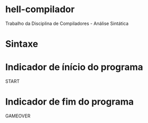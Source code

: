 # hell-compilador
Trabalho da Disciplina de Compiladores - Análise Sintática

# Sintaxe
# Indicador de ínício do programa
START

# Indicador de fim do programa
GAMEOVER
